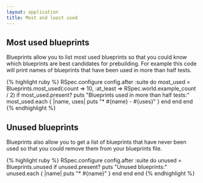```yaml
---
layout: application
title: Most and least used
---
```


## Most used blueprints

Blueprints allow you to list most used blueprints so that you could know which blueprints are best candidates for
prebuilding. For example this code will print names of blueprints that have been used in more than half tests.

{% highlight ruby %}
RSpec.configure
  config.after :suite do
    most_used = Blueprints.most_used(:count => 10, :at_least => RSpec.world.example_count / 2)
    if most_used.present?
      puts "Blueprints used in more than half tests:"
      most_used.each { |name, uses| puts "* #{name} - #{uses}" }
    end
  end
end
{% endhighlight %}

## Unused blueprints

Blueprints also allow you to get a list of blueprints that have never been used so that you could remove them from your
blueprints file.

{% highlight ruby %}
RSpec.configure
  config.after :suite do
    unused = Blueprints.unused
    if unused.present?
      puts "Unused blueprints:"
      unused.each { |name| puts "* #{name}" }
    end
  end
end
{% endhighlight %}
